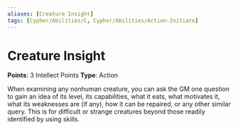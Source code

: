 ```yaml
---
aliases: [Creature Insight]
tags: [Cypher/Abilities/C, Cypher/Abilities/Action-Initiate]
---
```


# Creature Insight

**Points**: 3 Intellect Points
**Type**: Action

When examining any nonhuman creature, you can ask the GM one question to gain an idea of its level, its capabilities, what it eats, what motivates it, what its weaknesses are (if any), how it can be repaired, or any other similar query. This is for difficult or strange creatures beyond those readily identified by using skills.

